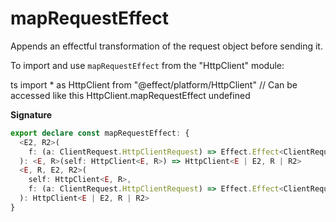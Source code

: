 # mapRequestEffect

Appends an effectful transformation of the request object before sending it.

To import and use `mapRequestEffect` from the "HttpClient" module:

ts
import \* as HttpClient from "@effect/platform/HttpClient"
// Can be accessed like this
HttpClient.mapRequestEffect
undefined

**Signature**

```ts
export declare const mapRequestEffect: {
  <E2, R2>(
    f: (a: ClientRequest.HttpClientRequest) => Effect.Effect<ClientRequest.HttpClientRequest, E2, R2>
  ): <E, R>(self: HttpClient<E, R>) => HttpClient<E | E2, R | R2>
  <E, R, E2, R2>(
    self: HttpClient<E, R>,
    f: (a: ClientRequest.HttpClientRequest) => Effect.Effect<ClientRequest.HttpClientRequest, E2, R2>
  ): HttpClient<E | E2, R | R2>
}
```
